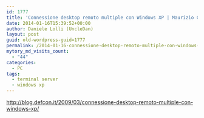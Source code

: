 ```yaml
---
id: 1777
title: 'Connessione desktop remoto multiple con Windows XP | Maurizio Condini &#8211; Defcon.it Blog'
date: 2014-01-16T15:39:52+00:00
author: Daniele Lolli (UncleDan)
layout: post
guid: old-wordpress-guid=1777
permalink: /2014-01-16-connessione-desktop-remoto-multiple-con-windows-xp-maurizio-condini-defcon-it-blog.html
mytory_md_visits_count:
  - "44"
categories:
  - PC
tags:
  - terminal server
  - windows xp
---
```

<http://blog.defcon.it/2009/03/connessione-desktop-remoto-multiple-con-windows-xp/>